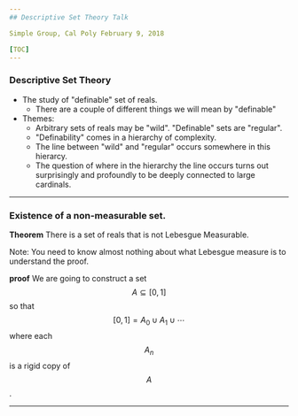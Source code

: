 ```yaml
---
## Descriptive Set Theory Talk

Simple Group, Cal Poly February 9, 2018

[TOC]
---
```


### Descriptive Set Theory

*   The study of "definable" set of reals.
    *   There are a couple of different things we will mean by "definable"
*   Themes:
    *   Arbitrary sets of reals may be "wild". "Definable" sets are "regular".
    *   "Definability" comes in a hierarchy of complexity.
    *   The line between "wild" and "regular" occurs somewhere in this hierarcy.
    *   The question of where in the hierarchy the line occurs turns out
        surprisingly and profoundly to be deeply connected to large cardinals.

---

### Existence of a non-measurable set.

**Theorem** There is a set of reals that is not Lebesgue Measurable.

Note: You need to know almost nothing about what Lebesgue measure is to
understand the proof.

**proof** We are going to construct a set 
$$A \subseteq [0, 1]$$ so that $$[0,1] = A_0 \cup A_1 \cup \cdots$$ 
where each $$A_n$$ is a rigid copy of $$A$$.

---
